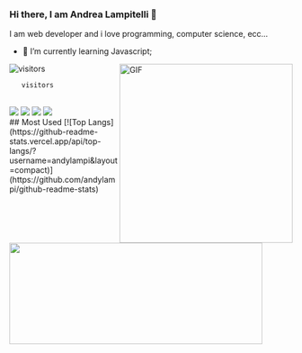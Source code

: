 ### Hi there, I am Andrea Lampitelli  👋
I am web developer and i love programming, computer science, ecc...

- 🚀 I’m currently learning Javascript;
<img align="right" alt="GIF" src="https://github.com/Gapur/Gapur/blob/master/coding.gif?raw=true" width="308" height="318" />

![visitors](https://visitor-badge.glitch.me/badge?page_id=page.id)

      

       visitors
      
 <img height="180em" align="left" src="https://github-readme-stats.vercel.app/api?username=andylampi&show_icons=true&hide_border=true&&count_private=true&include_all_commits=true"  width="450" />
      
      
      
      

     
       
  
<br>
<img heigth="180"  src="https://img.shields.io/badge/JavaScript-323330?style=for-the-badge&logo=javascript&logoColor=F7DF1E" />   <img heigth="180" src="https://img.shields.io/badge/Python-3776AB?style=for-the-badge&logo=python&logoColor=white" />   <img heigth="180" src="https://img.shields.io/badge/HTML5-E34F26?style=for-the-badge&logo=html5&logoColor=white" />   <img heigth="180" src="https://img.shields.io/badge/CSS3-1572B6?style=for-the-badge&logo=css3&logoColor=white" /> <br>
## Most Used
[![Top Langs](https://github-readme-stats.vercel.app/api/top-langs/?username=andylampi&layout=compact)](https://github.com/andylampi/github-readme-stats)

